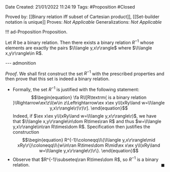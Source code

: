 <br />
<br />

Date Created: 21/01/2022 11:24:19
Tags: #Proposition #Closed 

Proved by: [[Binary relation iff subset of Cartesian product]], [[Set-builder notation is unique]]
Proves: _Not Applicable_
Generalizations: _Not Applicable_

!!! ad-Proposition Proposition.

Let $R$ be a binary relation. Then there exists a binary relation $R^{-1}$ whose elements are exactly the pairs $\l\langle y,x\r\rangle$ where $\l\langle x,y\r\rangle\in R$.

--- admonition

_Proof_. We shall first construct the set $R^{-1}$ with the prescribed properties and then prove that this set is indeed a binary relation.
* Formally, the set $R^{-1}$ is justified with the following statement:
$$\begin{equation}
    \fa R\l[R\textrm{ is a binary relation }\Rightarrow\ex!z\l(w\in z\Leftrightarrow\ex x\ex y\l(xRy\land w=\l\langle y,x\r\rangle\r)\r)\r].
\end{equation}$$
Indeed, if $\ex x\ex y\l(xRy\land w=\l\langle y,x\r\rangle\r)$, we have that $\l\langle x,y\r\rangle\in\dom R\times\ran R$ and thus $w=\l\langle y,x\r\rangle\in\ran R\times\dom R$. Specification then justifies the construction
$$\begin{equation}
    R^{-1}\coloneqq\l\{\l\langle y,x\r\rangle\mid xRy\r\}\coloneqq\l\{w\in\ran R\times\dom R\mid\ex x\ex y\l(xRy\land w=\l\langle y,x\r\rangle\r)\r\}.
\end{equation}$$
* Observe that $R^{-1}\subseteq\ran R\times\dom R$, so $R^{-1}$ is a binary relation.<span style="float:right;">$\blacksquare$</span>
